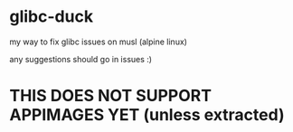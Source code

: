 # glibc-duck
my way to fix glibc issues on musl (alpine linux)

any suggestions should go in issues :)

# THIS DOES NOT SUPPORT APPIMAGES YET (unless extracted)
